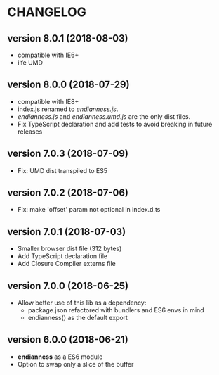 # CHANGELOG

## version 8.0.1 (2018-08-03)
- compatible with IE6+
- iife UMD

## version 8.0.0 (2018-07-29)
- compatible with IE8+
- index.js renamed to *endianness.js*. 
- *endianness.js* and *endianness.umd.js* are the only dist files.
- Fix TypeScript declaration and add tests to avoid breaking in future releases

## version 7.0.3 (2018-07-09)
- Fix: UMD dist transpiled to ES5

## version 7.0.2 (2018-07-06)
- Fix: make 'offset' param not optional in index.d.ts

## version 7.0.1 (2018-07-03)
- Smaller browser dist file (312 bytes)
- Add TypeScript declaration file
- Add Closure Compiler externs file

## version 7.0.0 (2018-06-25)
- Allow better use of this lib as a dependency:
	- package.json refactored with bundlers and ES6 envs in mind
	- endianness() as the default export

## version 6.0.0 (2018-06-21)
- **endianness** as a ES6 module
- Option to swap only a slice of the buffer